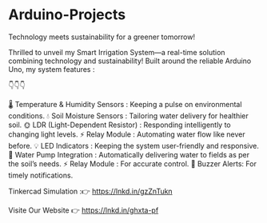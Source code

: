 # Arduino-Projects
Technology meets sustainability for a greener tomorrow!



Thrilled to unveil my Smart Irrigation System—a real-time solution combining technology and sustainability! Built around the reliable Arduino Uno, my system features :

👇👇👇

 🌡 Temperature & Humidity Sensors : Keeping a pulse on environmental conditions.
 💧 Soil Moisture Sensors : Tailoring water delivery for healthier soil.
 🌞 LDR (Light-Dependent Resistor) : Responding intelligently to changing light levels.
 ⚡ Relay Module : Automating water flow like never before.
 💡 LED Indicators : Keeping the system user-friendly and responsive.
 🚰 Water Pump Integration : Automatically delivering water to fields as per the soil’s needs.
 ⚡ Relay Module : For accurate control.
 🔔 Buzzer Alerts: For timely notifications.


Tinkercad Simulation :👉 https://lnkd.in/gzZnTukn

Visite Our Website 👉 https://lnkd.in/ghxta-pf